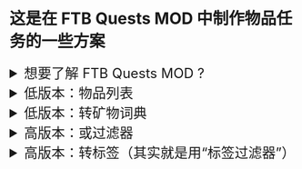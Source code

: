 # 这是在 FTB Quests MOD 中制作物品任务的一些方案
<details style="font-size: 24px">
  <summary>想要了解 FTB Quests MOD ?</summary>

  [Curseforge Fabric](https://www.curseforge.com/minecraft/mc-mods/ftb-quests-fabric)</br>
  [Curseforge Forge](https://www.curseforge.com/minecraft/mc-mods/ftb-quests-forge)</br>
  [MC 百科](https://www.mcmod.cn/class/1423.html)
</details>

<details>
  <summary style="font-size: 24px">低版本：物品列表</summary>
  <h2>1. 创建一个“物品”任务，打开任务，对任务目标的物品右键，点击编辑</h2>

  ![itemlist1](./images/low_version_item_list_1.png)</br>

  <h2>2. 点击“物品列表”</h2>

  ![itemlist2](/images/low_version_item_list_2.png)</br>

  <h2>3. 点击“添加”，</h2>

  ![itemlist3](/images/low_version_item_list_3.png)</br>

  <h2>4. 就这样，好了，玩家获得有效物品中的任意一种就会完成该任务</h2>

  ![itemlist4](/images/low_version_item_list_4.png)</br>
</details>

<details>
  <summary style="font-size: 24px">低版本：转矿物词典</summary>
  <h2>1. 创建一个“物品”任务，打开任务，对任务目标的物品右键，点击“Convert to Ore Dictionary item”</h2>

  ![itemlist1](./images/low_version_ore_dictionary_1.png)</br>

  <h2>2. yes 转矿物词典就是这么快</h2>

  ![itemlist1](./images/low_version_ore_dictionary_2.png)</br>


  <h2>3. 点击查看有效物品，查看当前任务匹配的物品，确保是你想要的</h2>

  ![itemlist1](./images/low_version_ore_dictionary_3.png)</br>
</details>

<details>
  <summary style="font-size: 24px">高版本：或过滤器</summary>
  <h2>1. 在创造模式物品栏中，找到“item filter”项，并拿出“or fiter”，以及你所需要匹配的物品</h2>

  ![itemlist1](./images/height_version_or_filter_1.png)</br>

  <h2>2. 手持过滤器，右键打开，将需要匹配的物品放入</h2>

  ![itemlist1](./images/height_version_or_filter_2.png)</br>

  <h2>3. 创建一个“物品”任务</h2>

  ![itemlist1](./images/height_version_or_filter_3.png)</br>

  <h2>4. 列出模式切换至“物品栏”，选择刚才调整好的过滤器</h2>

  ![itemlist1](./images/height_version_or_filter_4.png)</br>

  <h2>5. 显示这样就大功告成了，如果只显示“or filter”这个物品，没有显示添加的物品列表</br>
  你需要安装模组“ftb xmod compat”，以让过滤器正常工作</h2>

  ![itemlist1](./images/height_version_or_filter_5.png)</br>
</details>

<details>
  <summary style="font-size: 24px">高版本：转标签（其实就是用“标签过滤器”）</summary>
  <h2>1. 创建一个“物品”任务，打开任务，对任务目标的物品右键，点击“Convert to 'Item Filters' Tag Filter”</h2>

  ![itemlist1](./images/height_version_tag_item_1.png)</br>

  <h2>2. 按需选择标签，每一个标签匹配的物品可能会不一样</h2>

  ![itemlist1](./images/height_version_tag_item_2.png)</br>

  <h2>3. 显示这样就大功告成了，如果该步骤并未生效，还请检查是否已安装模组“ftb xmod compat”</h2>

  ![itemlist1](./images/height_version_tag_item_3.png)</br>

  <h2>4. 点击查看有效物品，查看当前任务匹配的物品，确保是你想要的</h2>

  ![itemlist1](./images/height_version_tag_item_4.png)</br>
</details>